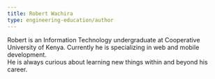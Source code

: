 ```yaml
---
title: Robert Wachira
type: engineering-education/author
---
```

Robert is an Information Technology undergraduate at Cooperative University of Kenya. Currently he is specializing in web and mobile development. He is always curious about learning new things within and beyond his career.
